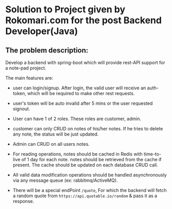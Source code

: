 # Solution to Project given by Rokomari.com for the post Backend Developer(Java)
## The problem description: 

Develop a backend with spring-boot which will provide rest-API support for a note-pad project.

The main features are:

- user can login/signup. After login, the valid user will receive an auth-token, which will be required to make other rest requests.

- user's token will be auto invalid after 5 mins or the user requested signout.

- User can have 1 of 2 roles. These roles are customer, admin.

- customer can only CRUD on notes of his/her notes. If he tries to delete any note, the status will be just updated.

- Admin can CRUD on all users notes.

- For reading operations, notes should be cached in Redis with time-to-live of 1 day for each note. notes should be retrieved from the cache if present. The cache should be updated on each database CRUD call.

- All valid data modification operations should be handled asynchronously via any message queue (ex: rabbitmq/ActiveMQ).

- There will be a special endPoint `/quote`, For which the backend will fetch a random quote from `https://api.quotable.io/random` & pass it as a response.
